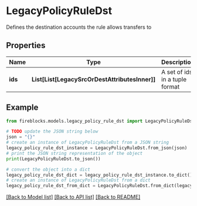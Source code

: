 # LegacyPolicyRuleDst

Defines the destination accounts the rule allows transfers to

## Properties

Name | Type | Description | Notes
------------ | ------------- | ------------- | -------------
**ids** | **List[List[LegacySrcOrDestAttributesInner]]** | A set of ids in a tuple format | [optional] 

## Example

```python
from fireblocks.models.legacy_policy_rule_dst import LegacyPolicyRuleDst

# TODO update the JSON string below
json = "{}"
# create an instance of LegacyPolicyRuleDst from a JSON string
legacy_policy_rule_dst_instance = LegacyPolicyRuleDst.from_json(json)
# print the JSON string representation of the object
print(LegacyPolicyRuleDst.to_json())

# convert the object into a dict
legacy_policy_rule_dst_dict = legacy_policy_rule_dst_instance.to_dict()
# create an instance of LegacyPolicyRuleDst from a dict
legacy_policy_rule_dst_from_dict = LegacyPolicyRuleDst.from_dict(legacy_policy_rule_dst_dict)
```
[[Back to Model list]](../README.md#documentation-for-models) [[Back to API list]](../README.md#documentation-for-api-endpoints) [[Back to README]](../README.md)


